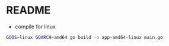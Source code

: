 # README
* compile for linux
```bash
GOOS=linux GOARCH=amd64 go build -o app-amd64-linux main.go 
```